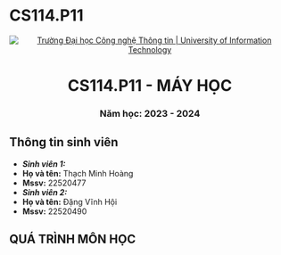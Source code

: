 # CS114.P11
<p align="center">
  <a href="https://www.uit.edu.vn/" title="Trường Đại học Công nghệ Thông tin" style="border: 5;">
    <img src="https://i.imgur.com/WmMnSRt.png" alt="Trường Đại học Công nghệ Thông tin | University of Information Technology">
  </a>
</p>

<!-- Title -->
<h1 align="center"><b>CS114.P11 - MÁY HỌC</b></h1>
<h3 align="center"><b>Năm học: 2023 - 2024</b></h3>

## Thông tin sinh viên
* ***Sinh viên 1:***
* **Họ và tên:** Thạch Minh Hoàng
* **Mssv:** 22520477
* ***Sinh viên 2:***
* **Họ và tên:** Đặng Vĩnh Hội
* **Mssv:** 22520490


## QUÁ TRÌNH MÔN HỌC
